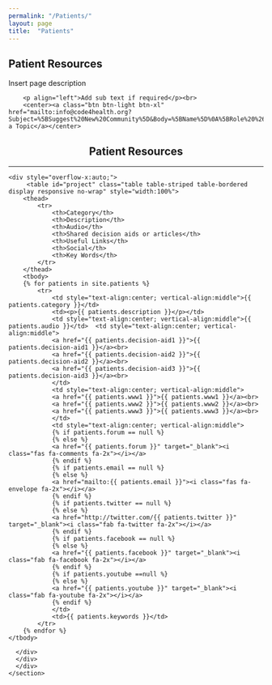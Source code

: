 ```yaml
---
permalink: "/Patients/"
layout: page
title:  "Patients"
---
```


<section class="bg-primary text-white" id="about">
      <div class="container text-center">
        <h2 class="mb-4">Patient Resources</h2>
        <p align="left">Insert page description</p>
		
		<p align="left">Add sub text if required</p><br>
		<center><a class="btn btn-light btn-xl" href="mailto:info@code4health.org?Subject=%5BSuggest%20New%20Community%5D&Body=%5BName%5D%0A%5BRole%20%26%20Organisation%5D%0A%5BDetails%20of%20the%20community%20and%20its%20aims%5D%0A%5BRelevant%20social%20media%20feeds%5D%0A%5BAny%20relevant%20partners/community%20members%5D%0A%5BLinks%20to%20any%20code%20repositories%20%28if%20applicable%29%5D%0A">Suggest a Topic</a></center>
</div>
</section>

<section id="patients">
      <div class="container">
        <div class="row">
          <div class="col-lg-12">
            <center><h2 class="section-heading">Patient Resources</h2>
            <hr class="my-4"></center>

  	<div style="overflow-x:auto;">	
         <table id="project" class="table table-striped table-bordered display responsive no-wrap" style="width:100%">
        <thead>
            <tr>
                <th>Category</th>
                <th>Description</th>
                <th>Audio</th>
				<th>Shared decision aids or articles</th>
                <th>Useful Links</th>
                <th>Social</th>
                <th>Key Words</th>
            </tr>
        </thead>
        <tbody>
        {% for patients in site.patients %}
            <tr>
                <td style="text-align:center; vertical-align:middle">{{ patients.category }}</td>
                <td><p>{{ patients.description }}</p></td>
                <td style="text-align:center; vertical-align:middle">{{ patients.audio }}</td>  <td style="text-align:center; vertical-align:middle">
                <a href="{{ patients.decision-aid1 }}">{{ patients.decision-aid1 }}</a><br>
                <a href="{{ patients.decision-aid2 }}">{{ patients.decision-aid2 }}</a><br>
                <a href="{{ patients.decision-aid3 }}">{{ patients.decision-aid3 }}</a><br>
                </td>    
                <td style="text-align:center; vertical-align:middle">
                <a href="{{ patients.www1 }}">{{ patients.www1 }}</a><br>
                <a href="{{ patients.www2 }}">{{ patients.www2 }}</a><br>
                <a href="{{ patients.www3 }}">{{ patients.www3 }}</a><br>
                </td>
                <td style="text-align:center; vertical-align:middle">
                {% if patients.forum == null %}
                {% else %}
                <a href="{{ patients.forum }}" target="_blank"><i class="fas fa-comments fa-2x"></i></a>
                {% endif %}
                {% if patients.email == null %}
                {% else %}
                <a href="mailto:{{ patients.email }}"><i class="fas fa-envelope fa-2x"></i></a>
                {% endif %}
                {% if patients.twitter == null %}
                {% else %}
                <a href="http://twitter.com/{{ patients.twitter }}" target="_blank"><i class="fab fa-twitter fa-2x"></i></a>
                {% endif %}
                {% if patients.facebook == null %}
                {% else %}
                <a href="{{ patients.facebook }}" target="_blank"><i class="fab fa-facebook fa-2x"></i></a>
                {% endif %}
                {% if patients.youtube ==null %}
                {% else %}
                <a href="{{ patients.youtube }}" target="_blank"><i class="fab fa-youtube fa-2x"></i></a>
                {% endif %}
                </td>
                <td>{{ patients.keywords }}</td>
            </tr>
        {% endfor %}
    </tbody>
</table>
</div>

        
      </div>
	  </div>
	  </div>
    </section>
